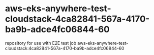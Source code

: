 # aws-eks-anywhere-test-cloudstack-4ca82841-567a-4170-ba9b-adce4fc06844-60
repository for use with E2E test job aws-eks-anywhere-test-cloudstack:4ca82841-567a-4170-ba9b-adce4fc06844-60
